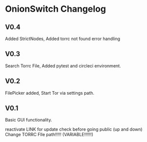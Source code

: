 # OnionSwitch Changelog

## V0.4

Added StrictNodes, Added torrc not found error handling

## V0.3

Search Torrc File, Added pytest and circleci environment.

## V0.2

FilePicker added, Start Tor via settings path.

## V0.1

Basic GUI functionality.

reactivate LINK for update check before going public (up and down)
Change TORRC FIle path!!!!! (VARIABLE!!!!!!)
